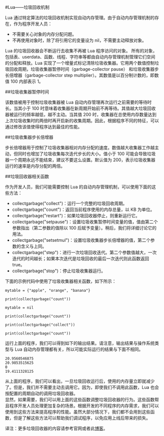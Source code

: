 #Lua——垃圾回收机制  

Lua 通过特定算法的垃圾回收机制实现自动内存管理。由于自动内存管理机制的存在，作为程序开发人员：  
<ul>
	<li>不需要关心对象的内存分配问题。</li>
	<li>不再使用对象时，除了将引用它的变量设为 nil，不需要主动释放对象。</li>
</ul>  
Lua 的垃圾回收器会不断运行去收集不再被 Lua 程序访问的对象。  
所有的对象，包括表、userdata、函数、线程、字符串等都由自动内存管理机制管理它们空间的分配和释放。Lua 实现了一个增量式标记清除垃圾收集器。它用两个数值控制垃圾回收周期，垃圾收集器暂停时间（garbage-collector pause） 和垃圾收集器步长倍增器（garbage-collector step multiplier）。其数值是以百分制计数的，即数值 100 内部表示 1。  

##垃圾收集器暂停时间 

该数值被用于控制垃圾收集器被 Lua 自动内存管理再次运行之前需要的等待时长。当其小于 100 时意味着收集器在新周期开始前不再等待。其值越大垃圾回收器被运行的频率越低，越不主动。当其值 200 时，收集器在总使用内存数量达到上次垃圾收集时的两倍时再开启新的收集周期。因此，根据程序不同的特征，可以通过修改该值使得程序达到最佳的性能。  

##垃圾收集器步长倍增器  

步长倍增器用于控制了垃圾收集器相对内存分配的速度。数值越大收集器工作越主动，但同时也增加了垃圾收集每次迭代步长的大小。值小于 100 可能会导致垃圾器一个周期永远不能结束，建议不要这么设置。默认值为 200，表示垃圾收集器运行的速率是内存分配的两倍。

##垃圾回收器相关函数  

作为开发人员，我们可能需要控制 Lua 的自动内存管理机制，可以使用下面的这些方法：  
<ul>
	<li>collectgarbage("collect")：运行一个完整的垃圾回收周期。</li>
	<li>collectgarbage("count")：返回当前程序使用的内存总量，以 KB 为单位。</li>
	<li>collectgarbage("restart")：如果垃圾回收器停止，则重新运行它。</li>
	<li>collectgarbage("setpause")：设置垃圾收集暂停时间变量的值，值由第二个参数指出（第二参数的值除以 100 后赋予变量）。稍后，我们将详细讨论它的用法。</li>
	<li>collectgarbage("setsetmul")：设置垃圾收集器步长倍增器的值，第二个参数的含义与上同。</li>
	<li>collectgarbage("step")：进行一次垃圾回收迭代。第二个参数值越大，一次迭代的时间越长；如果本次迭代是垃圾回收的最后一次迭代则此函数返回 true。</li>
	<li>collectgarbage("stop")：停止垃圾收集器运行。</li>
</ul>

下面的示例代码中使用了垃圾收集器相关函数，如下所示：  

```
mytable = {"apple", "orange", "banana"}

print(collectgarbage("count"))

mytable = nil

print(collectgarbage("count"))

print(collectgarbage("collect"))

print(collectgarbage("count"))
```  

运行上面的程序，我们可以得到如下的输出结果。请注意，输出结果与操作系统类型与 Lua 自动内存管理都有关，所以可能实际运行的结果与下面不相同。  

```
20.9560546875
20.9853515625
0
19.4111328125
```  

从上面的程序，我们可以看出，一旦垃圾回收运行后，使用的内存量立即就减少了。但是，我们并不需要主动去调用它。因为，即使我们不调用此函数，Lua 也会按配置的周期自动的调用垃圾回收器。  
显然，如果需要，我们可以用上面的这些函数调整垃圾回收器的行为。这些函数帮且程序开发人员处理更加复杂的场景。根据开发的不同程序的内存需求，我们可以使用到这些方法来提高程序的性能。虽然大部分情况下，我们都不会用到这些函数，但是了解这些方法可以帮助我们调试程序，以免应用上线后带来的损失。 

译注：更多垃圾回收器的内容请参考官网或者此<a href= "http://www.xuebuyuan.com/1636688.html">博客</a>。